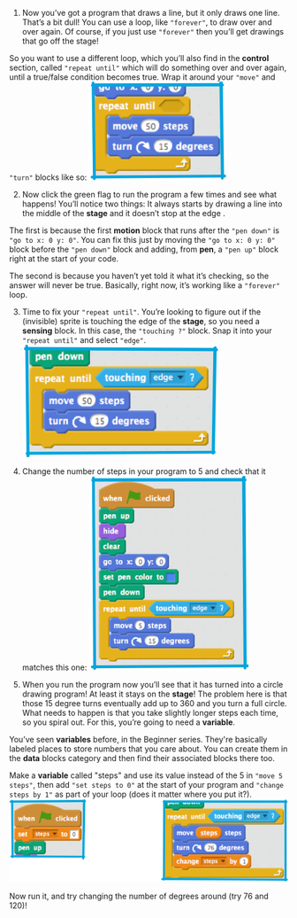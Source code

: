 
1. Now you’ve got a program that draws a line, but it only draws one line. That’s a bit dull! You can use a loop, like `"forever"`, to draw over and over again. Of course, if you just use `"forever"` then you’ll get drawings that go off the stage!

 So you want to use a different loop, which you’ll also find in the **control** section, called `"repeat until"` which will do something over and over again, until a true/false condition becomes true. Wrap it around your `"move"` and `"turn"` blocks like so: ![](assets/draw1.png)


2. Now click the green flag to run the program a few times and see what happens! You’ll notice two things: It always starts by drawing a line into the middle of the **stage** and it doesn’t stop at the edge .

 The first is because the first **motion** block that runs after the `"pen down"` is `"go to x: 0 y: 0"`. You can fix this just by moving the `"go to x: 0 y: 0"` block before the `"pen down"` block and adding, from **pen**, a `"pen up"` block right at the start of your code.

 The second is because you haven’t yet told it what it’s checking, so the answer will never be true. Basically, right now, it’s working like a `"forever"` loop.

3. Time to fix your `"repeat until"`. You’re looking to figure out if the (invisible) sprite is touching the edge of the **stage**, so you need a **sensing** block. In this case, the `"touching ?"` block. Snap it into your `"repeat until"` and select `"edge"`. ![](assets/draw2.png)

4. Change the number of steps in your program to 5 and check that it matches this one: ![](assets/draw3.png)

5. When you run the program now you’ll see that it has turned into a circle drawing program! At least it stays on the **stage**! The problem here is that those 15 degree turns eventually add up to 360 and you turn a full circle. What needs to happen is that you take slightly longer steps each time, so you spiral out. For this, you’re going to need a **variable**.

 You’ve seen **variables** before, in the Beginner series. They're basically labeled places to store numbers that you care about. You can create them in the **data** blocks category and then find their associated blocks there too.

 Make a **variable** called "steps" and use its value instead of the 5 in `"move 5 steps"`, then add `"set steps to 0"` at the start of your program and `"change steps by 1"` as part of your loop (does it matter where you put it?). ![](assets/draw4.png)

 Now run it, and try changing the number of degrees around (try 76 and 120)!


